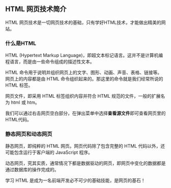 ## HTML 网页技术简介
HTML 网页技术是一切网页技术的基础，只有学好HTML技术，才能做出精美的网站。

### 什么是HTML

HTML (Hypertext Markup Language)，即超文本标记语言。这并不是计算机编程语言，而是由一些命令组成的描述性文本。

HTML 命令用于说明并组织网页上的文字、图形、动画、声音、表格、链接等。网页上的内容都是由 HTML 命令组织起来的。那这里的命令就是我们经常所说的 HTML 标签。

网页文件，即采用 HTML 标签组织内容并符合 HTML 规范的文件，一般的扩展名为 html 或 htm。

我们可以通过右击网页空白部分，在弹出菜单中选择**查看源文件**即可查看网页里的HTML代码。

### 静态网页和动态网页

静态网页，即纯粹的 HTML 网页。网页代码除了包含完整的 HTML 代码以外，还可能包含运行于客户端的 JavaScript 程序。

动态网页，究其实质，通常情况下都是数据驱动的网页，即网页中变化的数据都是通过数据库的操作完成的。

学习 HTML 是成为一名前端开发必不可少的基础技能，是网页的基石！